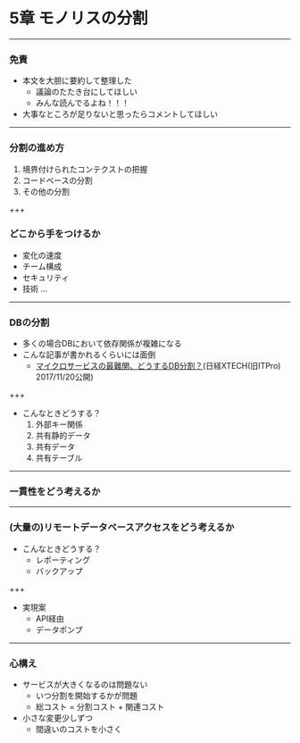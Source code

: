 # 5章 モノリスの分割

---
### 免責
- 本文を大胆に要約して整理した
    - 議論のたたき台にしてほしい
    - みんな読んでるよね！！！
- 大事なところが足りないと思ったらコメントしてほしい

---
### 分割の進め方
1. 境界付けられたコンテクストの把握
1. コードベースの分割
1. その他の分割

+++
### どこから手をつけるか
- 変化の速度
- チーム構成
- セキュリティ
- 技術 ...

---
### DBの分割
- 多くの場合DBにおいて依存関係が複雑になる
- こんな記事が書かれるくらいには面倒
    - [マイクロサービスの最難関、どうするDB分割？](http://tech.nikkeibp.co.jp/it/atcl/watcher/14/334361/111400957/)(日経XTECH(旧ITPro) 2017/11/20公開)

+++
- こんなときどうする？
    1. 外部キー関係
    2. 共有静的データ
    3. 共有データ
    4. 共有テーブル

---
### 一貫性をどう考えるか

---
### (大量の)リモートデータベースアクセスをどう考えるか
- こんなときどうする？
    - レポーティング
    - バックアップ

+++
- 実現案
    - API経由
    - データポンプ

---
### 心構え
- サービスが大きくなるのは問題ない
    - いつ分割を開始するかが問題
    - 総コスト = 分割コスト + 関連コスト 
- 小さな変更少しずつ
    - 間違いのコストを小さく
